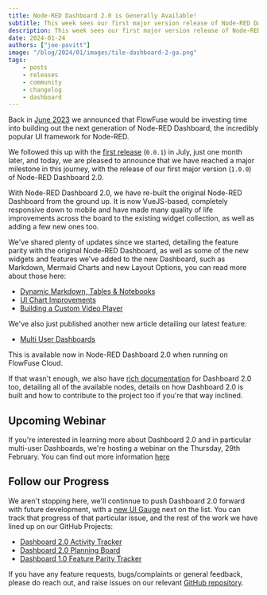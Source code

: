 ```yaml
---
title: Node-RED Dashboard 2.0 is Generally Available!
subtitle: This week sees our first major version release of Node-RED Dashboard 2.0!
description: This week sees our first major version release of Node-RED Dashboard 2.0!
date: 2024-01-24
authors: ["joe-pavitt"]
image: "/blog/2024/01/images/tile-dashboard-2-ga.png"
tags:
    - posts
    - releases
    - community
    - changelog
    - dashboard
---
```


Back in [June 2023](/blog/2023/06/dashboard-announcement/) we announced that FlowFuse would be investing time into building out the next generation of Node-RED Dashboard, the incredibly popular UI framework for Node-RED.

We followed this up with the [first release](/blog/2023/07/dashboard-0-1-release/) (`0.0.1`) in July, just one month later, and today, we are pleased to announce that we have reached a major milestone in this journey, with the release of our first major version (`1.0.0`) of Node-RED Dashboard 2.0.

<!--more-->

With Node-RED Dashboard 2.0, we have re-built the original Node-RED Dashboard from the ground up. It is now VueJS-based, completely responsive down to mobile and have made many quality of life improvements across the board to the existing widget collection, as well as adding a few new ones too.

We've shared plenty of updates since we started, detailing the feature parity with the original Node-RED Dashboard, as well as some of the new widgets and features we've added to the new Dashboard, such as Markdown, Mermaid Charts and new Layout Options, you can read more about those here:

- [Dynamic Markdown, Tables & Notebooks](/blog/2023/09/dashboard-notebook-layout/)
- [UI Chart Improvements](/blog/2023/11/dashboard-0-7/)
- [Building a Custom Video Player](/blog/2023/12/dashboard-0-10-0/)

We've also just published another new article detailing our latest feature:

- [Multi User Dashboards](/blog/2024/01/dashboard-2-multi-user/)

This is available now in Node-RED Dashboard 2.0 when running on FlowFuse Cloud.

If that wasn't enough, we also have [rich documentation](https://dashboard.flowfuse.com/) for Dashboard 2.0 too, detailing all of the available nodes, details on how Dashboard 2.0 is built and how to contribute to the project too if you're that way inclined.

## Upcoming Webinar

If you're interested in learning more about Dashboard 2.0 and in particular multi-user Dashboards, we're hosting a webinar on the Thursday, 29th February. You can find out more information [here](webinars/2024/dashboard-multi-user/)


## Follow our Progress

We aren't stopping here, we'll continnue to push Dashboard 2.0 forward with future development, with a [new UI Gauge](https://github.com/FlowFuse/node-red-dashboard/issues/12) next on the list. You can track that progress of that particular issue, and the rest of the work we have lined up on our GitHub Projects:

- [Dashboard 2.0 Activity Tracker](https://github.com/orgs/FlowFuse/projects/15/views/1)
- [Dashboard 2.0 Planning Board](https://github.com/orgs/FlowFuse/projects/15/views/4)
- [Dashboard 1.0 Feature Parity Tracker](https://github.com/orgs/FlowFuse/projects/15/views/5)

 If you have any feature requests, bugs/complaints or general feedback, please do reach out, and raise issues on our relevant [GitHub repository](https://github.com/FlowFuse/node-red-dashboard).